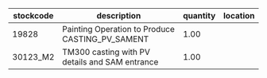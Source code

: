 |stockcode|description|quantity|location|
|---------|-----------|--------|--------|
|19828|Painting Operation to Produce CASTING_PV_SAMENT|1.00||
|30123_M2|TM300 casting with PV details and SAM entrance|1.00||

